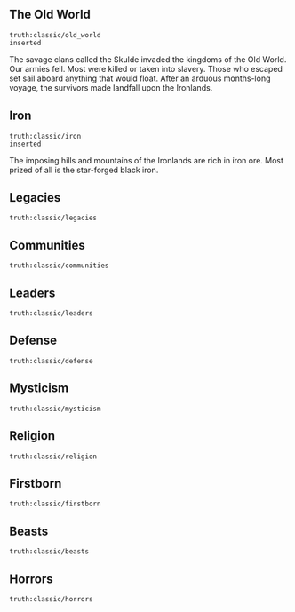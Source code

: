 ## The Old World
```iron-vault-truth
truth:classic/old_world
inserted
```
The savage clans called the Skulde invaded the kingdoms of the Old World. Our armies fell. Most were killed or taken into slavery. Those who escaped set sail aboard anything that would float. After an arduous months-long voyage, the survivors made landfall upon the Ironlands.

## Iron
```iron-vault-truth
truth:classic/iron
inserted
```
The imposing hills and mountains of the Ironlands are rich in iron ore. Most prized of all is the star-forged black iron.

## Legacies
```iron-vault-truth
truth:classic/legacies
```

## Communities
```iron-vault-truth
truth:classic/communities
```

## Leaders
```iron-vault-truth
truth:classic/leaders
```

## Defense
```iron-vault-truth
truth:classic/defense
```

## Mysticism
```iron-vault-truth
truth:classic/mysticism
```

## Religion
```iron-vault-truth
truth:classic/religion
```

## Firstborn
```iron-vault-truth
truth:classic/firstborn
```

## Beasts
```iron-vault-truth
truth:classic/beasts
```

## Horrors
```iron-vault-truth
truth:classic/horrors
```

